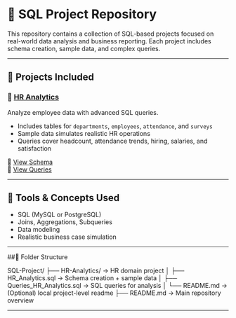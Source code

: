 # 🧠 SQL Project Repository

This repository contains a collection of SQL-based projects focused on real-world data analysis and business reporting. Each project includes schema creation, sample data, and complex queries.

---

## 📁 Projects Included

### 🔹 [HR Analytics](./HR-Analytics)
Analyze employee data with advanced SQL queries.

- Includes tables for `departments`, `employees`, `attendance`, and `surveys`
- Sample data simulates realistic HR operations
- Queries cover headcount, attendance trends, hiring, salaries, and satisfaction

📎 [View Schema](./HR-Analytics/HR_Analytics.sql)  
📎 [View Queries](./HR-Analytics/Queries_HR_Analytics.sql)

---

## 🧰 Tools & Concepts Used
- SQL (MySQL or PostgreSQL)
- Joins, Aggregations, Subqueries
- Data modeling
- Realistic business case simulation

---
##📁 Folder Structure

SQL-Project/
├── HR-Analytics/                  → HR domain project
│   ├── HR_Analytics.sql           → Schema creation + sample data
│   ├── Queries_HR_Analytics.sql   → SQL queries for analysis
│   └── README.md                  → (Optional) local project-level readme
├── README.md                      → Main repository overview




---

